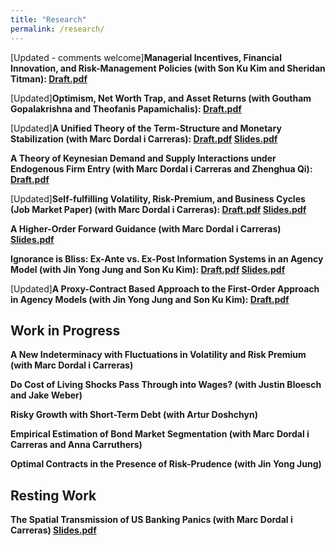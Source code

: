 ```yaml
---
title: "Research"
permalink: /research/
---
```


[Updated - comments welcome]**Managerial Incentives, Financial Innovation, and Risk-Management Policies (with Son Ku Kim and Sheridan Titman): [Draft.pdf](/files/Risk_Management.pdf)**    


[Updated]**Optimism, Net Worth Trap, and Asset Returns (with Goutham Gopalakrishna and Theofanis Papamichalis): [Draft.pdf](/files/Optimism.pdf)**  


[Updated]**A Unified Theory of the Term-Structure and Monetary Stabilization (with Marc Dordal i Carreras): [Draft.pdf](/files/Term_Structure.pdf) [Slides.pdf](/files/Term_Structure_Slides.pdf)**   



**A Theory of Keynesian Demand and Supply Interactions under Endogenous Firm Entry (with Marc Dordal i Carreras and Zhenghua Qi): [Draft.pdf](/files/ADAS_Theory.pdf)**   


[Updated]**Self-fulfilling Volatility, Risk-Premium, and Business Cycles (Job Market Paper) (with Marc Dordal i Carreras): [Draft.pdf](/files/Self-fulfilling_volatility.pdf) [Slides.pdf](/files/Self-fulfilling_volatility_slides.pdf)**  


**A Higher-Order Forward Guidance (with Marc Dordal i Carreras) [Slides.pdf](/files/higherFG_slides.pdf)**  


 
 
**Ignorance is Bliss: Ex-Ante vs. Ex-Post Information Systems in an Agency Model (with Jin Yong Jung and Son Ku Kim): [Draft.pdf](/files/Ex_Post_vs_Ex_Ante.pdf) [Slides.pdf](/files/Ex_Post_vs_Ex_Ante_slides.pdf)**    


[Updated]**A Proxy-Contract Based Approach to the First-Order Approach in Agency Models (with Jin Yong Jung and Son Ku Kim): [Draft.pdf](/files/First_order_approach.pdf)**  



## Work in Progress

**A New Indeterminacy with Fluctuations in Volatility and Risk Premium (with Marc Dordal i Carreras)**  


**Do Cost of Living Shocks Pass Through into Wages? (with Justin Bloesch and Jake Weber)**  


**Risky Growth with Short-Term Debt (with Artur Doshchyn)**  

  
**Empirical Estimation of Bond Market Segmentation (with Marc Dordal i Carreras and Anna Carruthers)**  

  
**Optimal Contracts in the Presence of Risk-Prudence (with Jin Yong Jung)**  





## Resting Work

**The Spatial Transmission of US Banking Panics (with Marc Dordal i Carreras) [Slides.pdf](/files/US_Panics_paper.pdf)**

